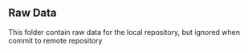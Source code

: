 ## Raw Data
This folder contain raw data for the local repository, but ignored when commit to remote repository